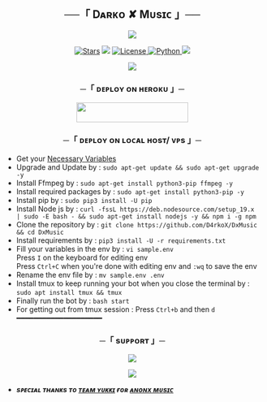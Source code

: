 <h2 align="center">
    ──「 Dᴀʀᴋᴏ ✘ Mᴜsɪᴄ 」──
</h2>

<p align="center">
  <img src="https://telegra.ph/file/aa76faf85c2ffdb8355b6.jpg">
</p>

<p align="center">
<a href="https://github.com/D4rkoX/DxMusic/stargazers"><img src="https://img.shields.io/github/stars/D4rkoX/DxMusic?color=black&logo=github&logoColor=black&style=for-the-badge" alt="Stars" /></a>
<a href="https://github.com/D4rkoX/DxMusic/network/members"> <img src="https://img.shields.io/github/forks/D4rkoX/DxMusic?color=black&logo=github&logoColor=black&style=for-the-badge" /></a>
<a href="https://github.com/D4rkoX/DxMusic/blob/master/LICENSE"> <img src="https://img.shields.io/badge/License-MIT-blueviolet?style=for-the-badge" alt="License" /> </a>
<a href="https://www.python.org/"> <img src="https://img.shields.io/badge/Written%20in-Python-orange?style=for-the-badge&logo=python" alt="Python" /> </a>
<a href="https://github.com/D4rkoX/DxMusic/commits/D4rkoX"> <img src="https://img.shields.io/github/last-commit/D4rkoX/DxMusic?color=blue&logo=github&logoColor=green&style=for-the-badge" /></a>
</p>

<p align="center">
  <img src="https://telegra.ph/file/43dc545749f29f452ba31.jpg">
</p>

<h3 align="center">
    ─「 ᴅᴇᴩʟᴏʏ ᴏɴ ʜᴇʀᴏᴋᴜ 」─
</h3>

<p align="center"><a href="https://dashboard.heroku.com/new?template=https://github.com/D4rkoX/DxMusic"> <img src="https://www.herokucdn.com/deploy/button.svg" width="220" height="38.45"/></a></p>

<h3 align="center">
    ─「 ᴅᴇᴩʟᴏʏ ᴏɴ ʟᴏᴄᴀʟ ʜᴏsᴛ/ ᴠᴘs 」─
</h3>

- Get your [Necessary Variables](https://github.com/D4rkoX/DxMusic/blob/master/sample.env)
- Upgrade and Update by :
  `sudo apt-get update && sudo apt-get upgrade -y`
- Install Ffmpeg by :
  `sudo apt-get install python3-pip ffmpeg -y`
- Install required packages by :
  `sudo apt-get install python3-pip -y`
- Install pip by :
  `sudo pip3 install -U pip`
- Install Node js by :
  `curl -fssL https://deb.nodesource.com/setup_19.x | sudo -E bash - && sudo apt-get install nodejs -y && npm i -g npm`
- Clone the repository by :
  `git clone https://github.com/D4rkoX/DxMusic && cd DxMusic`
- Install requirements by :
  `pip3 install -U -r requirements.txt`
- Fill your variables in the env by :
  `vi sample.env`<br>
  Press `I` on the keyboard for editing env<br>
  Press `Ctrl+C` when you're done with editing env and `:wq` to save the env<br>
- Rename the env file by :
  `mv sample.env .env`
- Install tmux to keep running your bot when you close the terminal by :
  `sudo apt install tmux && tmux`
- Finally run the bot by :
  `bash start`
- For getting out from tmux session : Press `Ctrl+b` and then `d`<br>
  ━━━━━━━━━━━━━━━━━━━━

<h3 align="center">
    ─「 sᴜᴩᴩᴏʀᴛ 」─
</h3>

<p align="center">
<a href="https://t.me/xDarkoNetwork"><img src="https://img.shields.io/badge/-Support%20Group-blue.svg?style=for-the-badge&logo=Telegram"></a>
</p>

<p align="center">
<a href="https://t.me/BotzByDarkoX"><img src="https://img.shields.io/badge/-Support%20Channel-blue.svg?style=for-the-badge&logo=Telegram"></a>
</p>

- <b> _sᴩᴇᴄɪᴀʟ ᴛʜᴀɴᴋs ᴛᴏ [ᴛᴇᴀᴍ ʏᴜᴋᴋɪ](https://github.com/TeamYukki) ғᴏʀ [ᴀɴᴏɴx ᴍᴜsɪᴄ](https://github.com/AnonymousX1025/AnonXMusic)_ </b>
